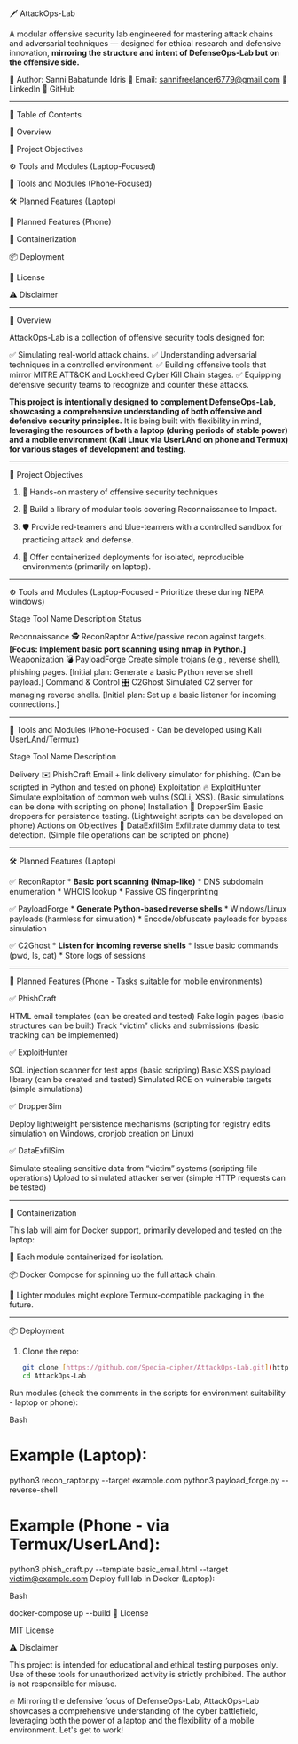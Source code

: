 🗡️ AttackOps-Lab

A modular offensive security lab engineered for mastering attack chains and adversarial techniques — designed for ethical research and defensive innovation, **mirroring the structure and intent of DefenseOps-Lab but on the offensive side.**

📍 Author: Sanni Babatunde Idris
📧 Email: sannifreelancer6779@gmail.com
🔗 LinkedIn
🐙 GitHub


---

📑 Table of Contents

🎯 Overview

🚀 Project Objectives

⚙️ Tools and Modules (Laptop-Focused)

📱 Tools and Modules (Phone-Focused)

🛠️ Planned Features (Laptop)

📱 Planned Features (Phone)

🐳 Containerization

📦 Deployment

📜 License

⚠️ Disclaimer


---

🎯 Overview

AttackOps-Lab is a collection of offensive security tools designed for:

✅ Simulating real-world attack chains.
✅ Understanding adversarial techniques in a controlled environment.
✅ Building offensive tools that mirror MITRE ATT&CK and Lockheed Cyber Kill Chain stages.
✅ Equipping defensive security teams to recognize and counter these attacks.

**This project is intentionally designed to complement DefenseOps-Lab, showcasing a comprehensive understanding of both offensive and defensive security principles.** It is being built with flexibility in mind, **leveraging the resources of both a laptop (during periods of stable power) and a mobile environment (Kali Linux via UserLAnd on phone and Termux) for various stages of development and testing.**


---

🚀 Project Objectives

1. 🎯 Hands-on mastery of offensive security techniques


2. 🏹 Build a library of modular tools covering Reconnaissance to Impact.


3. 🛡️ Provide red-teamers and blue-teamers with a controlled sandbox for practicing attack and defense.


4. 🐳 Offer containerized deployments for isolated, reproducible environments (primarily on laptop).


---

⚙️ Tools and Modules (Laptop-Focused - Prioritize these during NEPA windows)

Stage	Tool Name	Description	Status

Reconnaissance	🕵️ ReconRaptor	Active/passive recon against targets.	**[Focus: Implement basic port scanning using nmap in Python.]**
Weaponization	💣 PayloadForge	Create simple trojans (e.g., reverse shell), phishing pages.	[Initial plan: Generate a basic Python reverse shell payload.]
Command & Control	🎛️ C2Ghost	Simulated C2 server for managing reverse shells.	[Initial plan: Set up a basic listener for incoming connections.]


---

📱 Tools and Modules (Phone-Focused - Can be developed using Kali UserLAnd/Termux)

Stage	Tool Name	Description

Delivery	✉️ PhishCraft	Email + link delivery simulator for phishing. (Can be scripted in Python and tested on phone)
Exploitation	🔥 ExploitHunter	Simulate exploitation of common web vulns (SQLi, XSS). (Basic simulations can be done with scripting on phone)
Installation	🐛 DropperSim	Basic droppers for persistence testing. (Lightweight scripts can be developed on phone)
Actions on Objectives	📂 DataExfilSim	Exfiltrate dummy data to test detection. (Simple file operations can be scripted on phone)


---

🛠️ Planned Features (Laptop)

✅ ReconRaptor
    * **Basic port scanning (Nmap-like)**
    * DNS subdomain enumeration
    * WHOIS lookup
    * Passive OS fingerprinting

✅ PayloadForge
    * **Generate Python-based reverse shells**
    * Windows/Linux payloads (harmless for simulation)
    * Encode/obfuscate payloads for bypass simulation

✅ C2Ghost
    * **Listen for incoming reverse shells**
    * Issue basic commands (pwd, ls, cat)
    * Store logs of sessions


---

📱 Planned Features (Phone - Tasks suitable for mobile environments)

✅ PhishCraft

HTML email templates (can be created and tested)
Fake login pages (basic structures can be built)
Track “victim” clicks and submissions (basic tracking can be implemented)


✅ ExploitHunter

SQL injection scanner for test apps (basic scripting)
Basic XSS payload library (can be created and tested)
Simulated RCE on vulnerable targets (simple simulations)


✅ DropperSim

Deploy lightweight persistence mechanisms (scripting for registry edits simulation on Windows, cronjob creation on Linux)


✅ DataExfilSim

Simulate stealing sensitive data from “victim” systems (scripting file operations)
Upload to simulated attacker server (simple HTTP requests can be tested)


---

🐳 Containerization

This lab will aim for Docker support, primarily developed and tested on the laptop:

🐳 Each module containerized for isolation.

📦 Docker Compose for spinning up the full attack chain.

📱 Lighter modules might explore Termux-compatible packaging in the future.


---

📦 Deployment

1. Clone the repo:

   ```bash
   git clone [https://github.com/Specia-cipher/AttackOps-Lab.git](https://github.com/Specia-cipher/AttackOps-Lab.git)
   cd AttackOps-Lab
Run modules (check the comments in the scripts for environment suitability - laptop or phone):

Bash

# Example (Laptop):
python3 recon_raptor.py --target example.com
python3 payload_forge.py --reverse-shell

# Example (Phone - via Termux/UserLAnd):
python3 phish_craft.py --template basic_email.html --target victim@example.com
Deploy full lab in Docker (Laptop):

Bash

docker-compose up --build
📜 License

MIT License

⚠️ Disclaimer

This project is intended for educational and ethical testing purposes only. Use of these tools for unauthorized activity is strictly prohibited. The author is not responsible for misuse.

🔥 Mirroring the defensive focus of DefenseOps-Lab, AttackOps-Lab showcases a comprehensive understanding of the cyber battlefield, leveraging both the power of a laptop and the flexibility of a mobile environment. Let's get to work!
